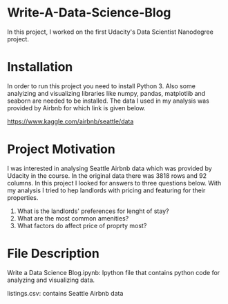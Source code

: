 # Write-A-Data-Science-Blog

In this project, I worked on the first Udacity's Data Scientist Nanodegree project.

# Installation

In order to run this project you need to install Python 3. Also some analyizing and visualizing libraries like numpy, pandas, matplotlib and seaborn are needed to be installed. The data I used in my analysis was provided by Airbnb for which link is given below.

https://www.kaggle.com/airbnb/seattle/data

# Project Motivation

I was interested in analysing Seattle Airbnb data which was provided by Udacity in the course. In the original data there was 3818 rows and 92 columns. In this project I looked for answers to three questions below. With my analysis I tried to hep landlords with pricing and featuring for their properties.

1. What is the landlords' preferences for lenght of stay?
2. What are the most common amenities?
3. What factors do affect price of proprty most?

# File Description

Write a Data Science Blog.ipynb: Ipython file that contains python code for analyzing and visualizing data.

listings.csv: contains Seattle Airbnb data


